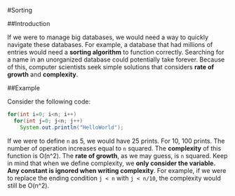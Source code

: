 #Sorting

##Introduction

If we were to manage big databases, we would need a way to quickly navigate these databases. For example, a database that had millions of entries would need a **sorting algorithm** to function correctly. Searching for a name in an unorganized database could potentially take forever. Because of this, computer scientists seek simple solutions that considers **rate of growth** and **complexity**.

##Example

Consider the following code:

```Java
for(int i=0; i<n; i++)
  for(int j=0; j<n; j++)
    System.out.println("HelloWorld");
```

If we were to define `n` as 5, we would have 25 prints. For 10, 100 prints. The number of operation increases equal to `n` squared. The **complexity** of this function is O(n^2). The **rate of growth**, as we may guess, is `n` squared. Keep in mind that when we define complexity, we **only consider the variable. Any constant is ignored when writing complexity**. For example, if we were to replace the ending condition `j < n` with `j < n/10`, the complexity would still be O(n^2).



